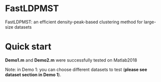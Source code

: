 # FastLDPMST
 FastLDPMST: an efficient density-peak-based clustering method for large-size datasets

# Quick start
**Demo1.m** and **Demo2.m** were successfully tested on Matlab2018

Note: in Demo 1: you can choose different datasets to test (**please see dataset section in Demo 1**).
